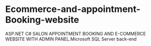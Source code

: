 # Ecommerce-and-appointment-Booking-website
ASP.NET C# SALON APPOINTMENT BOOKING AND  E-COMMERCE WEBSITE WITH ADMIN PANEL.Microsoft SQL Server back-end
